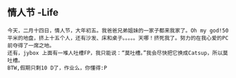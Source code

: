 情人节
-Life
----
    今天，二月十四日，情人节，大年初五。我爸爸兄弟姐妹的一家子都来我家了。Oh my god!50平米的地盘，挤上十五个人，还有沙发、床和桌子。。。。。天哪！挤死我了。努力的在我心爱的PC前夺得了一席之地。                       
    还有，jybox 上面有一堆人吐槽FP，我只能说：“莫吐槽。”我会尽快把它换成Catsup，所以莫吐槽。                                               
    BTW,假期只剩10 D了，作业么，你懂得:P